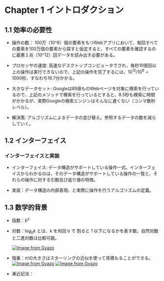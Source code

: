 # Chapter 1 イントロダクション

## 1.1 効率の必要性

- 操作の数： 100万（10^6）個の要素をもつWebアプリにおいて、毎回すべての要素を100万個の要素から探すと仮定すると、すべての要素を確認するのに最悪１兆（10^12）回データを読み出す必要がある。

- プロセッサの速度: 高速なデスクトップコンピュータでされ、毎秒10億回以上の操作は実行できないので、上記の操作を完了するには、$10^{12}/10^{9}=1000$秒、すなわち16.7分かかる。

- 大きなデータセット: Googleは85億ものWebページを対象に検索を行っているので、上記のメソッドで検索を行っているとすると、8.5秒も検索に時間がかかるが、実際Googleの検索エンジンはそんなに遅くない（コンマ数秒レベル）。

- 解決策: アルゴリズムによるデータの並び替え。参照するデータの数を減らしていく。

## 1.2 インターフェイス

### インターフェイスと実装

- インターフェイス: データ構造がサポートしている操作一式。インターフェイスからわかるのは、そのデータ構造がサポートしている操作の一覧と、それらの操作に対する引数及び返り値の特徴。

- 実装：データ構造の内部表現、と実際に操作を行うアルゴリズムの定義。

## 1.3 数学的背景

- 指数：$b^x$

- 対数：$log_{b}k$ とは、k を何回 b で 割ると 1 以下になるかを表す数。自然対数と二進対数は比較可能。

    [![Image from Gyazo](https://i.gyazo.com/bfed0520d3d2398b81a20e7de9fa5f40.png)](https://gyazo.com/bfed0520d3d2398b81a20e7de9fa5f40)

- 階乗：n!の大きさはスターリングの近似を使って見積もることができる。
    [![Image from Gyazo](https://i.gyazo.com/61ea80ae2206cd01681e8c5ab70668e4.png)](https://gyazo.com/61ea80ae2206cd01681e8c5ab70668e4)
    [![Image from Gyazo](https://i.gyazo.com/da3ac7f08bd94d279d816613816e1508.png)](https://gyazo.com/da3ac7f08bd94d279d816613816e1508)

- 漸近記法：